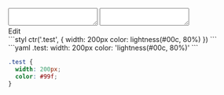 <div data-size="100" class="code-cont" data-example="lightness">
    <div class="code">
        <div class="code-wrap">
            <textarea id="stylus"></textarea>
            <textarea id="css"></textarea>
            <div class="edit-code">
                <span>Edit</span>
            </div>
        </div>
    </div>
</div>


<div data-size="100" data-examples="stylus"></div>
```styl
ctr('.test', {
  width: 200px
  color: lightness(#00c, 80%)
})
```

<div data-size="100" data-examples="yaml"></div>
```yaml
.test:
  width: 200px
  color: 'lightness(#00c, 80%)'
```

```css
.test {
  width: 200px;
  color: #99f;
}
```
<div class="cf"></div>
